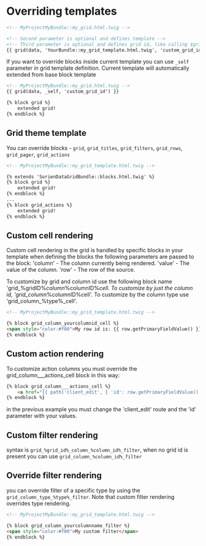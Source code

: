 Overriding templates
==================== 

```html
<!-- MyProjectMyBundle::my_grid.html.twig -->

<!-- Second parameter is optional and defines template -->
<!-- Third parameter is optional and defines grid id, like calling $grid->setId() from controller -->
{{ grid(data, 'YourBundle::my_grid_template.html.twig', 'custom_grid_id') }}

```

If you want to override blocks inside current template you can use `_self` parameter
in grid template definition. Current template will automatically extended from base block template

```html
<!-- MyProjectMyBundle::my_grid.html.twig -->
{{ grid(data, _self, 'custom_grid_id') }}

{% block grid %}
    extended grid!
{% endblock %}

```

## Grid theme template

You can override blocks - `grid`, `grid_titles`, `grid_filters`, `grid_rows`, `grid_pager`, `grid_actions`

```html
<!-- MyProjectMyBundle::my_grid_template.html.twig -->

{% extends 'SorienDataGridBundle::blocks.html.twig' %}
{% block grid %}
    extended grid!
{% endblock %}
...
{% block grid_actions %}
    extended grid!
{% endblock %}
```

## Custom cell rendering
Custom cell rendering in the grid is handled by specific blocks in your template when defining the blocks the following parameters are passed to the block:
 'column' - The column currently being rendered.
 'value'  - The value of the column.
 'row'    - The row of the source.

To customize by grid and column id use the following block name 'grid_%gridID%_column_%columnID%_cell. To customize by just the column id, 'grid_column_%columnID%cell'. To customize by the column type use 'grid_column_%type%_cell'.

```html
<!-- MyProjectMyBundle::my_grid_template.html.twig -->

{% block grid_column_yourcolumnid_cell %}
<span style="color:#f00">My row id is: {{ row.getPrimaryFieldValue() }}</span>
{% endblock %}
```

## Custom action rendering
To customize action columns you must override the grid_column___actions_cell block in this way:

```html
{% block grid_column___actions_cell %}
    <a href="{{ path('client_edit', { 'id': row.getPrimaryFieldValue() }) }}">edit</a>
{% endblock %}
```
in the previous example you must change the 'client_edit' route and the 'id' parameter with your values.


## Custom filter rendering

syntax is `grid_%grid_id%_column_%column_id%_filter`, 
when no grid id is present you can use `grid_column_%column_id%_filter`


## Override filter rendering
you can override filter of a specific type by using the  `grid_column_type_%type%_filter`. 
Note that custom filter rendering overrides type rendering. 
 

```html
<!-- MyProjectMyBundle::my_grid_template.html.twig -->

{% block grid_column_yourcolumnname_filter %}
<span style="color:#f00">My custom filter</span>
{% endblock %}
```
